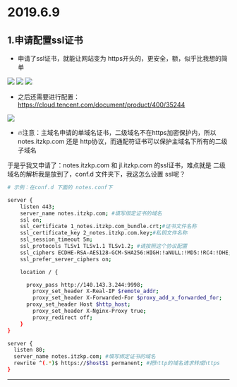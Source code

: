 # 2019.6.9

## 1.申请配置ssl证书

- 申请了ssl证书，就能让网站变为 https开头的，更安全，额，似乎比我想的简单

<img src="https://itzkp-1253302184.cos.ap-beijing.myqcloud.com/github%E5%9B%BE%E7%89%87/notes/11.png" />
<img src="https://itzkp-1253302184.cos.ap-beijing.myqcloud.com/github%E5%9B%BE%E7%89%87/notes/9.png" />
<img src="https://itzkp-1253302184.cos.ap-beijing.myqcloud.com/github%E5%9B%BE%E7%89%87/notes/10.png" />

- 之后还需要进行配置：https://cloud.tencent.com/document/product/400/35244

<img src="https://itzkp-1253302184.cos.ap-beijing.myqcloud.com/github%E5%9B%BE%E7%89%87/notes/12.png" />

- 🔥注意：主域名申请的单域名证书，二级域名不在https加密保护内，所以 notes.itzkp.com 还是 http协议，而通配符证书可以保护主域名下所有的二级子域名

于是乎我又申请了：notes.itzkp.com 和 jl.itzkp.com 的ssl证书，难点就是 二级域名的解析我是放到了，conf.d 文件夹下，我这怎么设置 ssl呢？

```sh
# 示例：在conf.d 下面的 notes.conf下

server {
	listen 443;
    server_name notes.itzkp.com; #填写绑定证书的域名
    ssl on;
    ssl_certificate 1_notes.itzkp.com_bundle.crt;#证书文件名称
    ssl_certificate_key 2_notes.itzkp.com.key;#私钥文件名称
    ssl_session_timeout 5m;
    ssl_protocols TLSv1 TLSv1.1 TLSv1.2; #请按照这个协议配置
    ssl_ciphers ECDHE-RSA-AES128-GCM-SHA256:HIGH:!aNULL:!MD5:!RC4:!DHE;#请按照这个套件配置
    ssl_prefer_server_ciphers on;

    location / {

      proxy_pass http://140.143.3.244:9998;
    	proxy_set_header X-Real-IP $remote_addr;
   	 	proxy_set_header X-Forwarded-For $proxy_add_x_forwarded_for;
   	  proxy_set_header Host $http_host;
  		proxy_set_header X-Nginx-Proxy true;
  		proxy_redirect off;        
    }
}

server {
  listen 80;
  server_name notes.itzkp.com; #填写绑定证书的域名
  rewrite ^(.*)$ https://$host$1 permanent; #把http的域名请求转成https
}

```

---